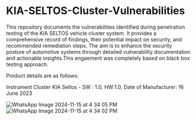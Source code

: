 # KIA-SELTOS-Cluster-Vulnerabilities
This repository documents the vulnerabilities identified during penetration testing of the KIA SELTOS vehicle cluster system. It provides a comprehensive record of findings, their potential impact on security, and recommended remediation steps. The aim is to enhance the security posture of automotive systems through detailed vulnerability documentation and actionable insights.This engaement was completely based on black box testing approach.

Product details are as follows:

Instrument Cluster KIA Seltos - SW : 1.0, HW:1.0, Date of Manufacturer: 16 June 2023

![WhatsApp Image 2024-11-15 at 4 34 05 PM](https://github.com/user-attachments/assets/baadbbf9-3ef7-469c-a1cc-becfac337436)             ![WhatsApp Image 2024-11-15 at 4 34 02 PM](https://github.com/user-attachments/assets/eda6261e-ae23-4e45-b1c1-2e98641ec40b)

